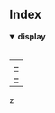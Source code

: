 ## Index

<details open>
  <summary> <b> display </b> </summary> <br>

<table>
  <td>
    <a href="##"> – </a> <br>
    <a href="##"> – </a>
  </td>
</table>

</details>


z

<br>

